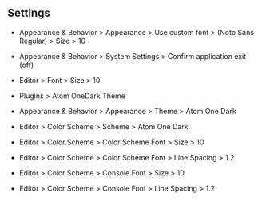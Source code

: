 ## Settings

- Appearance & Behavior > Appearance > Use custom font > (Noto Sans Regular) > Size > 10
- Appearance & Behavior > System Settings > Confirm application exit (off)
- Editor > Font > Size > 10

- Plugins > Atom OneDark Theme
- Appearance & Behavior > Appearance > Theme > Atom One Dark
- Editor > Color Scheme > Scheme > Atom One Dark
- Editor > Color Scheme > Color Scheme Font > Size > 10
- Editor > Color Scheme > Color Scheme Font > Line Spacing > 1.2
- Editor > Color Scheme > Console Font > Size > 10
- Editor > Color Scheme > Console Font > Line Spacing > 1.2
